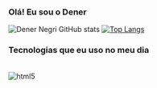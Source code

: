 ### Olá! Eu sou o Dener

![Dener Negri GitHub stats](https://github-readme-stats.vercel.app/api?username=DenerMilGrau&show_icons=true&theme=tokyonight)
[![Top Langs](https://github-readme-stats.vercel.app/api/top-langs/?username=DenerMilGrau&langs_count=8)](https://github.com/anuraghazra/github-readme-stats)

### Tecnologias que eu uso no meu dia

<div style="display: inline_block"></br>

<img align="center" alt="html5" src="https://img.shields.io/badge/Python-3776AB?style=for-the-badge&logo=python&logoColor=white">

</div>
